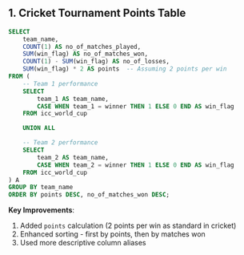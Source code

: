 ## 1. Cricket Tournament Points Table

```SQL
SELECT
    team_name,
    COUNT(1) AS no_of_matches_played,
    SUM(win_flag) AS no_of_matches_won,
    COUNT(1) - SUM(win_flag) AS no_of_losses,
    SUM(win_flag) * 2 AS points  -- Assuming 2 points per win
FROM (
    -- Team 1 performance
    SELECT
        team_1 AS team_name,
        CASE WHEN team_1 = winner THEN 1 ELSE 0 END AS win_flag
    FROM icc_world_cup

    UNION ALL

    -- Team 2 performance
    SELECT
        team_2 AS team_name,
        CASE WHEN team_2 = winner THEN 1 ELSE 0 END AS win_flag
    FROM icc_world_cup
) A
GROUP BY team_name
ORDER BY points DESC, no_of_matches_won DESC;
```

**Key Improvements**:

1. Added `points` calculation (2 points per win as standard in cricket)
2. Enhanced sorting - first by points, then by matches won
3. Used more descriptive column aliases
